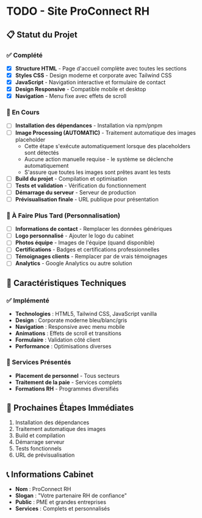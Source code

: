 # TODO - Site ProConnect RH

## 📋 Statut du Projet

### ✅ Complété
- [x] **Structure HTML** - Page d'accueil complète avec toutes les sections
- [x] **Styles CSS** - Design moderne et corporate avec Tailwind CSS
- [x] **JavaScript** - Navigation interactive et formulaire de contact
- [x] **Design Responsive** - Compatible mobile et desktop
- [x] **Navigation** - Menu fixe avec effets de scroll

### 🔄 En Cours
- [ ] **Installation des dépendances** - Installation via npm/pnpm
- [ ] **Image Processing (AUTOMATIC)** - Traitement automatique des images placeholder
  - Cette étape s'exécute automatiquement lorsque des placeholders sont détectés
  - Aucune action manuelle requise - le système se déclenche automatiquement
  - S'assure que toutes les images sont prêtes avant les tests
- [ ] **Build du projet** - Compilation et optimisation
- [ ] **Tests et validation** - Vérification du fonctionnement
- [ ] **Démarrage du serveur** - Serveur de production
- [ ] **Prévisualisation finale** - URL publique pour présentation

### 📝 À Faire Plus Tard (Personnalisation)
- [ ] **Informations de contact** - Remplacer les données génériques
- [ ] **Logo personnalisé** - Ajouter le logo du cabinet
- [ ] **Photos équipe** - Images de l'équipe (quand disponible)
- [ ] **Certifications** - Badges et certifications professionnelles
- [ ] **Témoignages clients** - Remplacer par de vrais témoignages
- [ ] **Analytics** - Google Analytics ou autre solution

## 🎨 Caractéristiques Techniques

### ✅ Implémenté
- **Technologies** : HTML5, Tailwind CSS, JavaScript vanilla
- **Design** : Corporate moderne bleu/blanc/gris
- **Navigation** : Responsive avec menu mobile
- **Animations** : Effets de scroll et transitions
- **Formulaire** : Validation côté client
- **Performance** : Optimisations diverses

### 🌟 Services Présentés
- **Placement de personnel** - Tous secteurs
- **Traitement de la paie** - Services complets
- **Formations RH** - Programmes diversifiés

## 🚀 Prochaines Étapes Immédiates
1. Installation des dépendances
2. Traitement automatique des images
3. Build et compilation
4. Démarrage serveur
5. Tests fonctionnels
6. URL de prévisualisation

## 📞 Informations Cabinet
- **Nom** : ProConnect RH
- **Slogan** : "Votre partenaire RH de confiance"
- **Public** : PME et grandes entreprises
- **Services** : Complets et personnalisés